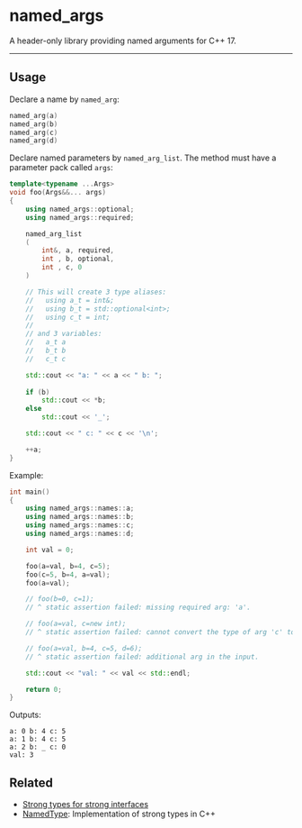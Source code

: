 # named_args

A header-only library providing named arguments for C++ 17.

---

## Usage

Declare a name by `named_arg`:

```cpp
named_arg(a)
named_arg(b)
named_arg(c)
named_arg(d)
```

Declare named parameters by `named_arg_list`. The method must have a parameter pack called `args`:

```cpp
template<typename ...Args>
void foo(Args&&... args)
{
    using named_args::optional;
    using named_args::required;

    named_arg_list
    (
        int&, a, required,
        int , b, optional,
        int , c, 0
    )

    // This will create 3 type aliases:
    //   using a_t = int&;
    //   using b_t = std::optional<int>;
    //   using c_t = int;
    //
    // and 3 variables:
    //   a_t a
    //   b_t b
    //   c_t c

    std::cout << "a: " << a << " b: ";
    
    if (b)
        std::cout << *b;
    else
        std::cout << '_';

    std::cout << " c: " << c << '\n';

    ++a;
}

```

Example:

```cpp
int main()
{
    using named_args::names::a;
    using named_args::names::b;
    using named_args::names::c;
    using named_args::names::d;

    int val = 0;

    foo(a=val, b=4, c=5);
    foo(c=5, b=4, a=val);
    foo(a=val);

    // foo(b=0, c=1); 
    // ^ static assertion failed: missing required arg: 'a'.

    // foo(a=val, c=new int);
    // ^ static assertion failed: cannot convert the type of arg 'c' to 'int'.

    // foo(a=val, b=4, c=5, d=6);
    // ^ static assertion failed: additional arg in the input.

    std::cout << "val: " << val << std::endl;

    return 0;
}

```

Outputs:

```
a: 0 b: 4 c: 5
a: 1 b: 4 c: 5
a: 2 b: _ c: 0
val: 3
```

## Related

- [Strong types for strong interfaces](https://www.fluentcpp.com/2016/12/08/strong-types-for-strong-interfaces/)
- [NamedType](https://github.com/joboccara/NamedType): Implementation of strong types in C++ 
